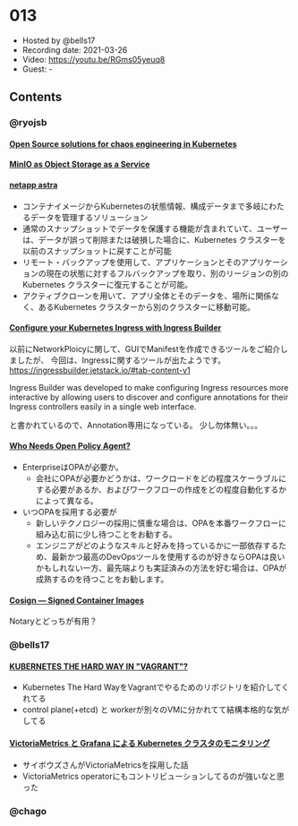 # 013

- Hosted by @bells17
- Recording date: 2021-03-26
- Video: https://youtu.be/RGms05yeuq8
- Guest: -

## Contents


### @ryojsb

#### [Open Source solutions for chaos engineering in Kubernetes](https://blog.flant.com/chaos-engineering-in-kubernetes-open-source-tools/)

#### [MinIO as Object Storage as a Service](https://blog.min.io/object_storage_as_a_service_on_minio/)

#### [netapp astra](https://siliconangle.com/2021/03/10/netapp-astra-brings-data-portability-kubernetes-apps-netapp-astra/)
- コンテナイメージからKubernetesの状態情報、構成データまで多岐にわたるデータを管理するソリューション
- 通常のスナップショットでデータを保護する機能が含まれていて、ユーザーは、データが誤って削除または破損した場合に、Kubernetes クラスターを以前のスナップショットに戻すことが可能
- リモート・バックアップを使用して、アプリケーションとそのアプリケーションの現在の状態に対するフルバックアップを取り、別のリージョンの別の Kubernetes クラスターに復元することが可能。
- アクティブクローンを用いて、アプリ全体とそのデータを、場所に関係なく、あるKubernetes クラスターから別のクラスターに移動可能。

#### [Configure your Kubernetes Ingress with Ingress Builder](https://www.jetstack.io/blog/introducing-ingress-builder/)
以前にNetworkPloicyに関して、GUIでManifestを作成できるツールをご紹介しましたが、
今回は、Ingressに関するツールが出たようです。
https://ingressbuilder.jetstack.io/#tab-content-v1

Ingress Builder was developed to make configuring Ingress resources more interactive by allowing users to discover and configure annotations for their Ingress controllers easily in a single web interface.

と書かれているので、Annotation専用になっている。
少し勿体無い。。。

#### [Who Needs Open Policy Agent?](https://www.itprotoday.com/devops-and-software-development/who-needs-open-policy-agent)
- EnterpriseはOPAが必要か。
  - 会社にOPAが必要かどうかは、ワークロードをどの程度スケーラブルにする必要があるか、およびワークフローの作成をどの程度自動化するかによって異なる。
- いつOPAを採用する必要が
  - 新しいテクノロジーの採用に慎重な場合は、OPAを本番ワークフローに組み込む前に少し待つことをお勧する。
  - エンジニアがどのようなスキルと好みを持っているかに一部依存するため、最新かつ最高のDevOpsツールを使用するのが好きならOPAは良いかもしれない一方、最先端よりも実証済みの方法を好む場合は、OPAが成熟するのを待つことをお勧します。 

#### [Cosign — Signed Container Images](https://dlorenc.medium.com/cosign-signed-container-images-c1016862618)
Notaryとどっちが有用？

### @bells17

#### [KUBERNETES THE HARD WAY IN "VAGRANT"?](https://suraj.io/post/2021/03/kthw-vagrant/)

- Kubernetes The Hard WayをVagrantでやるためのリポジトリを紹介してくれてる
- control plane(+etcd) と workerが別々のVMに分かれてて結構本格的な気がしてる

#### [VictoriaMetrics と Grafana による Kubernetes クラスタのモニタリング](https://blog.cybozu.io/entry/2021/03/18/115743)

- サイボウズさんがVictoriaMetricsを採用した話
- VictoriaMetrics operatorにもコントリビューションしてるのが強いなと思った


### @chago
